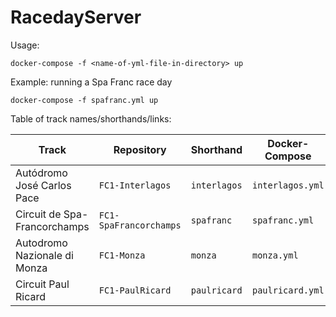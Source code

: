 # RacedayServer

Usage:

```
docker-compose -f <name-of-yml-file-in-directory> up
```

Example: running a Spa Franc race day

```
docker-compose -f spafranc.yml up
```

Table of track names/shorthands/links:

Track                       |Repository            |Shorthand   |Docker-Compose  |Direct Link 
---                         |---                   |---         |---             |---       
Autódromo José Carlos Pace  |`FC1-Interlagos`      |`interlagos`|`interlagos.yml`|`https://github.com/FormulaCraftOne/FC1-Interlagos/releases/latest/download/world.zip`
Circuit de Spa-Francorchamps|`FC1-SpaFrancorchamps`|`spafranc`  |`spafranc.yml`  |`https://github.com/FormulaCraftOne/FC1-SpaFrancorchamps/releases/latest/download/world.zip`
Autodromo Nazionale di Monza|`FC1-Monza`           |`monza`     |`monza.yml`     |`https://github.com/FormulaCraftOne/FC1-Monza/releases/latest/download/world.zip`
Circuit Paul Ricard         |`FC1-PaulRicard`      |`paulricard`|`paulricard.yml`|`https://github.com/FormulaCraftOne/FC1-PaulRicard/releases/latest/download/world.zip`
